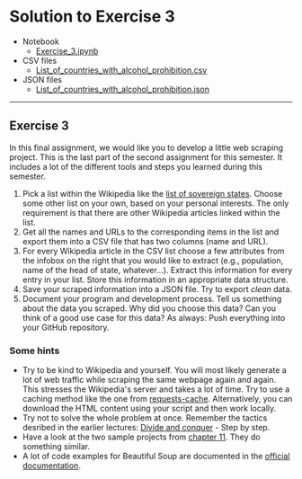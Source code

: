 # Solution to Exercise 3

- Notebook
  - [Exercise_3.ipynb](./Exercise_3.ipynb)
- CSV files
  - [List_of_countries_with_alcohol_prohibition.csv](./List_of_countries_with_alcohol_prohibition.csv)
- JSON files
  - [List_of_countries_with_alcohol_prohibition.json](./List_of_countries_with_alcohol_prohibition.json)

___

## Exercise 3  

In this final assignment, we would like you to develop a little web scraping project. This is the last part of the second assignment for this semester. It includes a lot of the different tools and steps you learned during this semester.

1. Pick a list within the Wikipedia like the [list of sovereign states](https://en.wikipedia.org/wiki/List_of_sovereign_states). Choose some other list on your own, based on your personal interests. The only requirement is that there are other Wikipedia articles linked within the list.
2. Get all the names and URLs to the corresponding items in the list and export them into a CSV file that has two columns (name and URL).
3. For every Wikipedia article in the CSV list choose a few attributes from the infobox on the right that you would like to extract (e.g., population, name of the head of state, whatever...). Extract this information for every entry in your list. Store this information in an appropriate data structure.
4. Save your scraped information into a JSON file. Try to export *clean* data.
5. Document your program and development process. Tell us something about the data you scraped. Why did you choose this data? Can you think of a good use case for this data? As always: Push everything into your GitHub repository.

### Some hints

* Try to be kind to Wikipedia and yourself. You will most likely generate a lot of web traffic while scraping the same webpage again and again. This stresses the Wikipedia's server and takes a lot of time. Try to use a caching method like the one from [requests-cache](https://pypi.org/project/requests-cache/). Alternatively, you can download the HTML content using your script and then work locally.
* Try not to solve the whole problem at once. Remember the tactics desribed in the earlier lectures: [Divide and conquer](https://en.wikipedia.org/wiki/Divide-and-conquer_algorithm) - Step by step.
* Have a look at the two sample projects from [chapter 11](https://automatetheboringstuff.com/chapter11/). They do something similar.
* A lot of code examples for Beautiful Soup are documented in the [official documentation](https://www.crummy.com/software/BeautifulSoup/bs4/doc/).